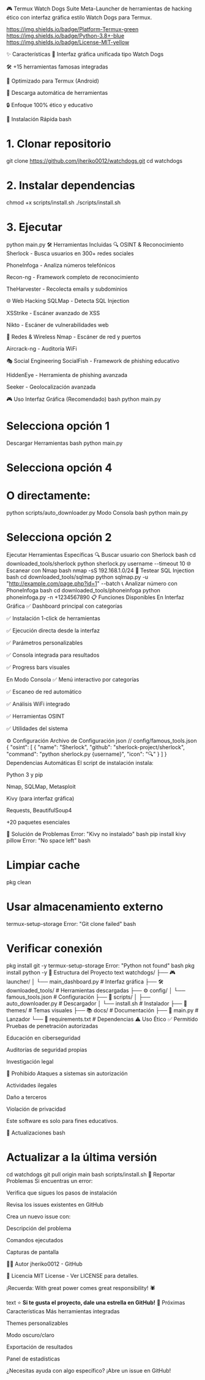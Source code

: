 🎮 Termux Watch Dogs Suite
Meta-Launcher de herramientas de hacking ético con interfaz gráfica estilo Watch Dogs para Termux.

https://img.shields.io/badge/Platform-Termux-green
https://img.shields.io/badge/Python-3.8+-blue
https://img.shields.io/badge/License-MIT-yellow

✨ Características
🎨 Interfaz gráfica unificada tipo Watch Dogs

🛠️ +15 herramientas famosas integradas

📱 Optimizado para Termux (Android)

🔄 Descarga automática de herramientas

🔒 Enfoque 100% ético y educativo

🚀 Instalación Rápida
bash
# 1. Clonar repositorio
git clone https://github.com/jheriko0012/watchdogs.git
cd watchdogs

# 2. Instalar dependencias
chmod +x scripts/install.sh
./scripts/install.sh

# 3. Ejecutar
python main.py
🛠️ Herramientas Incluidas
🔍 OSINT & Reconocimiento
Sherlock - Busca usuarios en 300+ redes sociales

PhoneInfoga - Analiza números telefónicos

Recon-ng - Framework completo de reconocimiento

TheHarvester - Recolecta emails y subdominios

🌐 Web Hacking
SQLMap - Detecta SQL Injection

XSStrike - Escáner avanzado de XSS

Nikto - Escáner de vulnerabilidades web

📡 Redes & Wireless
Nmap - Escáner de red y puertos

Aircrack-ng - Auditoría WiFi

🎭 Social Engineering
SocialFish - Framework de phishing educativo

HiddenEye - Herramienta de phishing avanzada

Seeker - Geolocalización avanzada

🎮 Uso
Interfaz Gráfica (Recomendado)
bash
python main.py
# Selecciona opción 1
Descargar Herramientas
bash
python main.py
# Selecciona opción 4
# O directamente:
python scripts/auto_downloader.py
Modo Consola
bash
python main.py
# Selecciona opción 2
Ejecutar Herramientas Específicas
🔍 Buscar usuario con Sherlock
bash
cd downloaded_tools/sherlock
python sherlock.py username --timeout 10
🌐 Escanear con Nmap
bash
nmap -sS 192.168.1.0/24
💉 Testear SQL Injection
bash
cd downloaded_tools/sqlmap
python sqlmap.py -u "http://example.com/page.php?id=1" --batch
📞 Analizar número con PhoneInfoga
bash
cd downloaded_tools/phoneinfoga
python phoneinfoga.py -n +1234567890
📋 Funciones Disponibles
En Interfaz Gráfica
✅ Dashboard principal con categorías

✅ Instalación 1-click de herramientas

✅ Ejecución directa desde la interfaz

✅ Parámetros personalizables

✅ Consola integrada para resultados

✅ Progress bars visuales

En Modo Consola
✅ Menú interactivo por categorías

✅ Escaneo de red automático

✅ Análisis WiFi integrado

✅ Herramientas OSINT

✅ Utilidades del sistema

⚙️ Configuración
Archivo de Configuración
json
// config/famous_tools.json
{
  "osint": [
    {
      "name": "Sherlock",
      "github": "sherlock-project/sherlock",
      "command": "python sherlock.py {username}",
      "icon": "🔍"
    }
  ]
}
Dependencias Automáticas
El script de instalación instala:

Python 3 y pip

Nmap, SQLMap, Metasploit

Kivy (para interfaz gráfica)

Requests, BeautifulSoup4

+20 paquetes esenciales

🐛 Solución de Problemas
Error: "Kivy no instalado"
bash
pip install kivy pillow
Error: "No space left"
bash
# Limpiar cache
pkg clean
# Usar almacenamiento externo
termux-setup-storage
Error: "Git clone failed"
bash
# Verificar conexión
pkg install git -y
termux-setup-storage
Error: "Python not found"
bash
pkg install python -y
📁 Estructura del Proyecto
text
watchdogs/
├── 🎮 launcher/
│   └── main_dashboard.py      # Interfaz gráfica
├── 🛠️ downloaded_tools/       # Herramientas descargadas
├── ⚙️ config/
│   └── famous_tools.json      # Configuración
├── 🔧 scripts/
│   ├── auto_downloader.py     # Descargador
│   └── install.sh            # Instalador
├── 🎨 themes/                 # Temas visuales
├── 📚 docs/                   # Documentación
├── 📄 main.py                # Lanzador
└── 📄 requirements.txt       # Dependencias
⚠️ Uso Ético
✅ Permitido
Pruebas de penetración autorizadas

Educación en ciberseguridad

Auditorías de seguridad propias

Investigación legal

🚫 Prohibido
Ataques a sistemas sin autorización

Actividades ilegales

Daño a terceros

Violación de privacidad

Este software es solo para fines educativos.

🔄 Actualizaciones
bash
# Actualizar a la última versión
cd watchdogs
git pull origin main
bash scripts/install.sh
🐛 Reportar Problemas
Si encuentras un error:

Verifica que sigues los pasos de instalación

Revisa los issues existentes en GitHub

Crea un nuevo issue con:

Descripción del problema

Comandos ejecutados

Capturas de pantalla

👨‍💻 Autor
jheriko0012 - GitHub

📄 Licencia
MIT License - Ver LICENSE para detalles.

¡Recuerda: With great power comes great responsibility! 🕷️

text
⭐ **Si te gusta el proyecto, dale una estrella en GitHub!**
🎯 Próximas Características
Más herramientas integradas

Themes personalizables

Modo oscuro/claro

Exportación de resultados

Panel de estadísticas

¿Necesitas ayuda con algo específico? ¡Abre un issue en GitHub!

